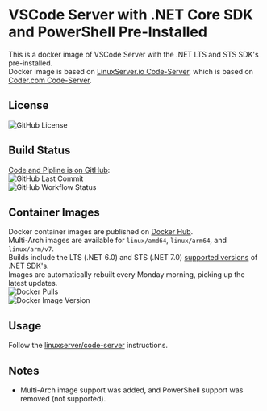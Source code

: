 # VSCode Server with .NET Core SDK and PowerShell Pre-Installed

This is a docker image of VSCode Server with the .NET LTS and STS SDK's pre-installed.  
Docker image is based on [LinuxServer.io Code-Server](https://github.com/linuxserver/docker-code-server), which is based on [Coder.com Code-Server](https://github.com/cdr/code-server).  

## License

![GitHub License](https://img.shields.io/github/license/ptr727/VSCode-Server-DotNetCore)  

## Build Status

[Code and Pipline is on GitHub](https://github.com/ptr727/VSCode-Server-DotNetCore):  
![GitHub Last Commit](https://img.shields.io/github/last-commit/ptr727/VSCode-Server-DotNetCore?logo=github)  
![GitHub Workflow Status](https://img.shields.io/github/actions/workflow/status/ptr727/VSCode-Server-DotNetCore/BuildPublishPipeline.yml?logo=github)

## Container Images

Docker container images are published on [Docker Hub](https://hub.docker.com/r/ptr727/vscode-server-dotnetcore).  
Multi-Arch images are available for `linux/amd64`, `linux/arm64`, and `linux/arm/v7`.  
Builds include the LTS (.NET 6.0) and STS (.NET 7.0) [supported versions](https://dotnet.microsoft.com/en-us/platform/support/policy/dotnet-core) of .NET SDK's.  
Images are automatically rebuilt every Monday morning, picking up the latest updates.  
![Docker Pulls](https://img.shields.io/docker/pulls/ptr727/vscode-server-dotnetcore?logo=docker)  
![Docker Image Version](https://img.shields.io/docker/v/ptr727/vscode-server-dotnetcore/latest?logo=docker)

## Usage

Follow the [linuxserver/code-server](https://github.com/linuxserver/docker-code-server) instructions.

## Notes

- Multi-Arch image support was added, and PowerShell support was removed (not supported).
